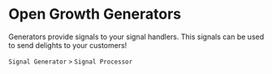 # Open Growth Generators

Generators provide signals to your signal handlers.
This signals can be used to send delights to your customers!

`Signal Generator` `>` `Signal Processor`
